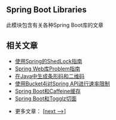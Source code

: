 ## Spring Boot Libraries

此模块包含有关各种Spring Boot库的文章

## 相关文章

+ [使用Spring的ShedLock指南](http://tu-yucheng.github.io/springboot/2023/05/12/hedlock-spring.html)
+ [Spring Web库Problem指南](http://tu-yucheng.github.io/springboot/2023/05/12/problem-spring-web.html)
+ [在Java中生成条形码和二维码](http://tu-yucheng.github.io/springboot/2023/05/12/java-generating-barcodes-qr-codes.html)
+ [使用Bucket4j对Spring API进行速率限制](http://tu-yucheng.github.io/springboot/2023/05/12/spring-bucket4j.html)
+ [Spring Boot和Caffeine缓存](http://tu-yucheng.github.io/springboot/2023/05/12/spring-boot-caffeine-cache.html)
+ [Spring Boot和Togglz切面](http://tu-yucheng.github.io/springboot/2023/05/12/spring-togglz.html)

- 更多文章： [[next -->]](../spring-boot-libraries-2/README.md)